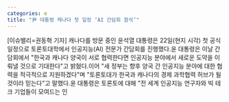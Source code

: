 ```yaml
---
categories: e
title: "尹 대통령 캐나다 첫 일정 ‘AI 간담회 참석’"
---
```

[이슈밸리=권동혁 기자] 캐나다를 방문 중인 윤석열 대통령은 22일(현지 시각) 첫 공식 일정으로 토론토대학에서 인공지능(AI) 전문가 간담회를 진행했다.윤 대통령은 이날 간담회에서 "한국과 캐나다 양국이 서로 협력한다면 인공지능 분야에서 새로운 도약을 이뤄낼 것으로 기대한다"고 밝혔다.이어 "새 정부는 향후 양국 간 인공지능 분야에 대한 협력을 적극적으로 지원하겠다"며 "토론토대가 한국과 캐나다의 경제 과학협력 허브가 될 것이라 믿는다"고 말했다.윤 대통령은 토론토에 대해 "전 세계 인공지능 연구자와 빅 테크 기업들이 모여드는 인